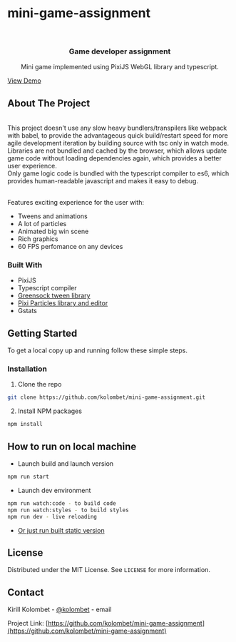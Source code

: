 # mini-game-assignment


<!-- PROJECT LOGO -->
<br />
<p align="center">
  <h3 align="center">Game developer assignment</h3>

  <p align="center">
    Mini game implemented using PixiJS WebGL library and typescript.
  </p>
</p>


<a href="https://pixi-ts-minimal.vercel.app/">View Demo</a>

<!-- ABOUT THE PROJECT -->
## About The Project
<br />
This project doesn't use any slow heavy bundlers/transpilers like webpack with babel, to provide the advantageous quick build/restart speed for more agile development iteration by building source with tsc only in watch mode.
<br />
Libraries are not bundled and cached by the browser, which allows update game code without loading dependencies again, which provides a better user experience.
<br />
Only game logic code is bundled with the typescript compiler to es6, which provides human-readable javascript and makes it easy to debug.
<br />
<br />

Features exciting experience for the user with:
* Tweens and animations
* A lot of particles
* Animated big win scene
* Rich graphics
* 60 FPS perfomance on any devices

### Built With

* PixiJS
* Typescript compiler
* [Greensock tween library](https://github.com/greensock/GSAP)
* [Pixi Particles library and editor](https://github.com/pixijs/pixi-particles)
* Gstats


<!-- GETTING STARTED -->
## Getting Started

To get a local copy up and running follow these simple steps.

### Installation

1. Clone the repo
```sh
git clone https://github.com/kolombet/mini-game-assignment.git
```
2. Install NPM packages
```sh
npm install
```

<!-- USAGE EXAMPLES -->
## How to run on local machine

- Launch build and launch version
```sh
npm run start
```

- Launch dev environment
```sh
npm run watch:code - to build code
npm run watch:styles - to build styles
npm run dev - live reloading
```

- [Or just run built static version](https://pixi-ts-minimal.vercel.app/)

<!-- LICENSE -->
## License

Distributed under the MIT License. See `LICENSE` for more information.

<!-- CONTACT -->
## Contact

Kirill Kolombet - [@kolombet](https://twitter.com/twitter_handle) - email

Project Link: [https://github.com/kolombet/mini-game-assignment](https://github.com/kolombet/mini-game-assignment)
